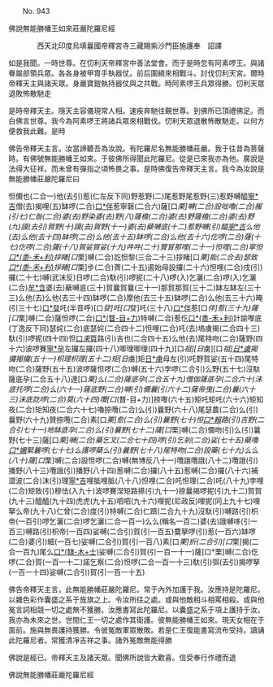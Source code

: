 ﻿　　No. 943

佛說無能勝幡王如來莊嚴陀羅尼經

　　　　西天北印度烏填曩國帝釋宮寺三藏賜紫沙門臣施護奉　詔譯


如是我聞。一時世尊。在忉利天帝釋宮中善法堂會。而于是時忽有阿素啰王。與諸眷屬部領兵眾。各各身被甲胄手執器仗。前后圍繞來相戰斗。討伐忉利天宮。爾時帝釋天主與諸天眾。身嚴寶鎧執持器仗與之共戰。時阿素啰王兵眾得勝。忉利天眾退敗怖散馳走

是時帝釋天主。隱天主容儀現常人相。速疾奔馳往覲世尊。到佛所已頂禮佛足。而白佛言世尊。我今為阿素啰王將諸兵眾來相戰伐。忉利天眾退散怖散馳走。以何方便救我此難。是時

佛告帝釋天主言。汝當諦聽吾為汝說。有陀羅尼名無能勝幡莊嚴。我于往昔為菩薩時。有佛號無能勝幡王如來。于彼佛所得聞此陀羅尼。從是已來我亦為他。廣說是法得大征祥。而未曾有彈指之頃怖畏之事。是時佛復告帝釋天主言。我今為汝說是無能勝幡莊嚴陀羅尼曰

怛儞也(二合一)他(去引)惹(仁左反下同)野惹野(二)尾惹野尾惹野(三)惹野嚩醯[寧*吉](四)僧(去)揭哩(五)缽啰(二合)[口*伴](上)惹寧磬(二合六)薩[口*栗]嚩(二合)設咄嚕(二合)赧(引七)仁昝(二合)婆(去)野染婆(去)野(八)薩檐(二合)婆(去)野薩檐(二合)婆(去)野(九)謨(去引)賀野(十)謨(去)賀野(十一)婆(去)蘗嚩底(十二)惹野嚩(引)醯[寧*吉](十三)么他(去)么他(去十四)缽啰(二合)么他(去十五)缽啰(二合)么他(去十六)仡啰(二合)薩(十七)仡啰(二合)薩(十八)賀娑賀娑(十九)吽吽(二十)覽冒那哩(二十一)怛哩(二合)寧怛[口*(黍-禾+利)](二合二十二)拶睹[口*栗]嚩(二合)訖怛黎(三合二十三)拶睹[口*栗]能(二合去)瑟致[口*(黍-禾+利)](三合二十四)拶睹[口*栗]步(二合)薺(二十五)遏始母設攞(二十六)怛哩(二合)戌(引)攞(二十七)嚩(武沫反)日啰(二合)馱(引)啰抳(二十八)啰(入)乞灑(二合)啰(入)乞灑(二合)[牟*含](引牟敢反二十九)婆(去)蘗嚩底(三十)賀曩賀曩(三十一)那賀那賀(三十二)缽左缽左(三十三)么他(去)么他(去三十四)缽啰(二合)摩他(去三十五)缽啰(二合)么他(去三十六)晻(引三十七)[口*癹](普沫反)吒(半音呼)[口*癹]吒[口*癹]吒(三十八)[口*伴](蒲敢反下同)惹[口*伴]惹(三十九)薩[口*栗]嚩(二合)薩怛啰(二合)[口*(瞀-目+力)](四十)特嚩(二合)惹仡[口*(黍-禾+利)](二合四十一)計諭嚟底(丁逸反下同)瑟姹(二合)底瑟姹(二合四十二)怛哩(二合)吒(去)塢虜揭(二合四十三)馱(引)啰抳(四十四)怛[口*束*頁](二合)路(引)吉也(二合四十五)么他(去)尾特吻(二合)薩野(四十六)波啰賽[寧*孕](寧孕反四十七)左攞左攞(四十八)唧理唧理(四十九)[口*祖][日*虜][口*祖][日*虜](五十)揭攞揭攞(五十一)枳理枳理(五十二)矩[日*虜]矩[日*虜](五十三)母左(引)吒野賀娑(五十四)尾特吻(二合)薩野(五十五)波啰薩怛啰(二合)嚩(五十六)孛啰(二合引)么野(五十七)沒馱薩底孕(二合五十八)達[口*栗]么(二合)薩底孕(二合五十九)僧伽薩底孕(二合六十)沫底托啰(二合)么(六十一)薩底野(二合)嚩(引)儞曩(引六十二)薩帝曳(二合)曩(六十三)沫底訖啰(二合)莫(六十四)囕[口*(瞀-目+力)]捺嚟(六十五)矩吒矩吒(六十六)矩知夜(二合)矩知夜(二合六十七)嚕捺囕(二合)么(引)曩野(六十八)尾瑟農(二合)么(引)曩野(六十九)贊捺囕(二合)素[口*栗]愈(二合)么(引)曩野(七十)怛[口*賴](二合引)路(引)吉野(二合引七十一)地缽底孕(二合)么(引)曩野(七十二)薩[口*栗]嚩(二合)儞吻(引)么(引)曩野(七十三)薩[口*栗]嚩(二合)藥乞叉(二合七十四)啰(引)乞剎(二合)娑(七十五)蘗嚕[口*嬭](七十六)緊曩啰(七十七)么護啰蘗么(引)曩野(七十八)尾特吻(二合)設藥(七十九)么么(八十)薩[口*栗]嚩(二合)設怛啰(二合)嚩(無博反八十一)囕誐囕誐(八十二)囕誐(引)播野(八十三)囕誐(引)播野(八十四)惹嚩(二合)攞(八十五)惹嚩(二合)攞(八十六)補澀波(二合)沫(引)理[寧*吉](八十七)哩胝哩胝(八十八)怛哩(二合)吒怛理(二合)吒(八十九)孛哩(二合)矩致(引)穆佉(入九十)波啰賽涅矩路攃(引九十一)捺曩揭啰抳(引九十二)賀賀(九十三)醯醯(九十四)虎虎(九十五)呬呬(九十六)哩抳(尼政反)哩抳(同上九十七)哩拏么帝(九十八)仁曾(二合)度(引)特嚩(二合)仁躋(二合九十九)沒馱(引)嚩路(引)枳帝(一百引)啰乞灑(二合)啰乞灑(二合一百一)么么(稱名一百二)婆(去)誐嚩哆(引一百三)嚩路(引)枳帝(一百四)娑嚩(二合引)賀(引一百五)麌拏啰(引)惹(一百六)缽啰(二合)婆(引)細(一百七)娑嚩(二合引)賀(引一百八)素[口*栗]折(二合引)[口*栗]揭(二合一百九)尾么[口*(隸-木+士)](一百十)娑嚩(二合引)賀(引一百一十一)薩[口*栗]嚩(二合)仡啰(二合)賀(一百一十二)諾乞察(二合)怛啰(二合一百一十三)馱(引)弭(去引)揭啰拏(一百一十四)娑嚩(二合引)賀(引一百一十五)

佛告帝釋天主言。此無能勝幡莊嚴陀羅尼。常于內外加護于我。汝應持是陀羅尼。以雜色彩作囊盛之系于旌旗之上。令汝所往之處。或與他敵相斗相罵相殺。或與他冤言詞相競一切之處無不獲勝。汝應書寫此陀羅尼。以囊盛之系于項上護持于汝。我亦為未來之世。世間仁王一切之處作其衛護。彼無能勝幡王如來。現天女相在于面前。施與無畏護持獲勝。令彼冤敵軍眾散敗。若是仁王復能書寫流布受持。讀誦此陀羅尼者。常獲清凈吉祥之事。諸外冤敵無能得勝

佛說是經已。帝釋天主及諸天眾。聞佛所說皆大歡喜。信受奉行作禮而退

佛說無能勝幡莊嚴陀羅尼經
